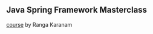 ## Java Spring Framework Masterclass

[course](https://kyndryl.udemy.com/course/spring-tutorial-for-beginners/learn/lecture/7725674#content) by Ranga Karanam
